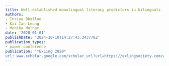 ```yaml
---
title: Well-established monolingual literacy predictors in bilinguals
authors:
- Insiya Bhalloo
- Kai Ian Leung
- Monika Molnar
date: '2020-01-01'
publishDate: '2024-10-10T14:27:43.343770Z'
publication_types:
- paper-conference
publication: '*ExLing 2020*
url: www.scholar.google.com/scholar_url?url=https://exlingsociety.com/wp-content/uploads/2023/04/ExLing-2020-proceedings.pdf%23page%3D61&hl=en&sa=T&oi=gsb-gga&ct=res&cd=0&d=9769711507774241917&ei=H5kJZ4CnJrO26rQP-a_vyAw&scisig=AFWwaeZ9qB7AkTMVuF3bfzA4Jafr
---
```

